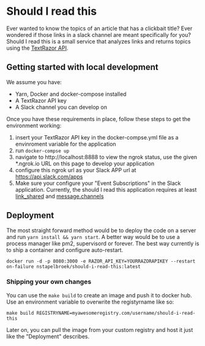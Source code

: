 # Should I read this
Ever wanted to know the topics of an article that has a clickbait title? Ever wondered if those links in a slack channel are meant specifically for you?
Should I read this is a small service that analyzes links and returns topics using the [TextRazor API](https://www.textrazor.com/). 

## Getting started with local development
We assume you have:
- Yarn, Docker and docker-compose installed
- A TextRazor API key
- A Slack channel you can develop on

Once you have these requirements in place, follow these steps to get the environment working:
1. insert your TextRazor API key in the docker-compse.yml file as a envinroment variable for the application
2. run `docker-compse up`
3. navigate to http://localhost:8888 to view the ngrok status, use the given *.ngrok.io URL on this page to develop your application
4. configure this ngrok url as your Slack APP url at https://api.slack.com/apps
5. Make sure your configure your "Event Subscriptions" in the Slack application. Currently, the should I read this application requires at least [link_shared](https://api.slack.com/events/link_shared) and [message.channels](https://api.slack.com/events/message.channels)


## Deployment
The most straight forward method would be to deploy the code on a server and run `yarn install && yarn start`. A better way would be to use a process manager like pm2, supervisord or forever. The best way currently is to ship a container and configure auto-restart. 
```
docker run -d -p 8080:3000 -e RAZOR_API_KEY=YOURRAZORAPIKEY --restart on-failure nstapelbroek/should-i-read-this:latest
```

### Shipping your own changes
You can use the `make build` to create an image and push it to docker hub. Use an environment variable to overwrite the registyrname like so:
```
make build REGISTRYNAME=myawesomeregistry.com/username/should-i-read-this
```
Later on, you can pull the image from your custom registry and host it just like the "Deployment" describes.